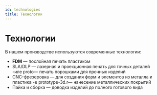 ```yaml
---
id: technologies
title: Технологии
---
```


# Технологии

В нашем производстве используются современные технологии:

- **FDM** — послойная печать пластиком
- SLA/DLP — лазерная и проекционная печать для точных деталей
-иле proto— печать порошками для прочных изделий
- CNC-фрезеровка — для создания форм и элементов из металла и пластика
-е prototype-3d.r— нанесение металлических покрытий
- Пайка и сборка — доводка изделий до полного готового вида